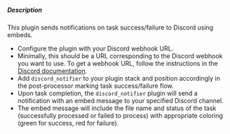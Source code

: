 ##### Description
This plugin sends notifications on task success/failure to Discord using embeds.

- Configure the plugin with your Discord webhook URL.
- Minimally, this should be a URL corresponding to the Discord webhook you want to use. To get a webhook URL, follow the instructions in the [Discord documentation](https://support.discord.com/hc/en-us/articles/228383668-Intro-to-Webhooks).
- Add `discord_notifier` to your plugin stack and position accordingly in the post-processor marking task success/failure flow.
- Upon task completion, the `discord_notifier` plugin will send a notification with an embed message to your specified Discord channel.
- The embed message will include the file name and status of the task (successfully processed or failed to process) with appropriate coloring (green for success, red for failure).
